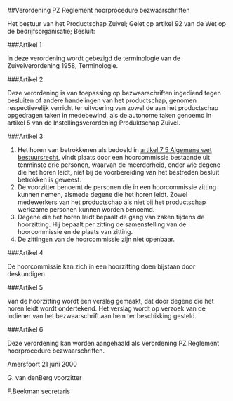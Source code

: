 <meta http-equiv='Content-Type' content='text/html; charset=utf-8' />

##Verordening PZ Reglement hoorprocedure bezwaarschriften

Het bestuur van het Productschap Zuivel;
Gelet op artikel 92 van de Wet op de bedrijfsorganisatie;
Besluit:

###Artikel 1 

In deze verordening wordt gebezigd de terminologie van de Zuivelverordening 1958, Terminologie.

###Artikel 2 

Deze verordening is van toepassing op bezwaarschriften ingediend tegen besluiten of andere handelingen van het productschap, genomen respectievelijk verricht ter uitvoering van zowel de aan het productschap opgedragen taken in medebewind, als de autonome taken genoemd in artikel 5 van de Instellingsverordening Produktschap Zuivel.

###Artikel 3 

1. Het horen van betrokkenen als bedoeld in [artikel 7:5 Algemene wet bestuursrecht](../../../../../../../wet/algemene/wet/bestuursrecht/BWBR0005537/README.md), vindt plaats door een hoorcommissie bestaande uit tenminste drie personen, waarvan de meerderheid, onder wie degene die het horen leidt, niet bij de voorbereiding van het bestreden besluit betrokken is geweest.
2. De voorzitter benoemt de personen die in een hoorcommissie zitting kunnen nemen, alsmede degene die het horen leidt. Zowel medewerkers van het productschap als niet bij het productschap werkzame personen kunnen worden benoemd.
3. Degene die het horen leidt bepaalt de gang van zaken tijdens de hoorzitting. Hij bepaalt per zitting de samenstelling van de hoorcommissie en de plaats van zitting.
4. De zittingen van de hoorcommissie zijn niet openbaar.

###Artikel 4 

De hoorcommissie kan zich in een hoorzitting doen bijstaan door deskundigen.

###Artikel 5 

Van de hoorzitting wordt een verslag gemaakt, dat door degene die het horen leidt wordt ondertekend. Het verslag wordt op verzoek van de indiener van het bezwaarschrift aan hem ter beschikking gesteld.

###Artikel 6 

Deze verordening kan worden aangehaald als Verordening PZ Reglement hoorprocedure bezwaarschriften.

Amersfoort
21 juni 2000

G. van denBerg
voorzitter

F.Beekman
secretaris
